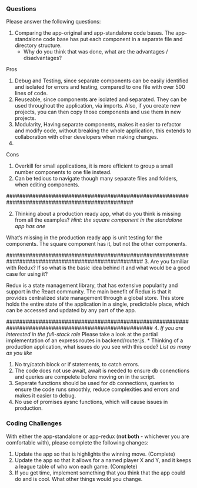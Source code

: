 ### Questions

Please answer the following questions:
    
1. Comparing the app-original and app-standalone code bases. The app-standalone code base has put each component in a separate file and directory structure.   
   * Why do you think that was done, what are the advantages / disadvantages?

Pros
1. Debug and Testing, since separate components can be easily identified and isolated for
errors and testing, compared to one file with over 500 lines of code.
2. Reuseable, since components are isolated and separated. They can be used throughout
the application, via imports. Also, if you create new projects, you can then copy those
components and use them in new projects.
3. Modularity, Having separate components, makes it easier to refactor and modify code,
without breaking the whole application, this extends to collaboration with other developers
when making changes.
4.
Cons
1. Overkill for small applications, it is more efficient to group a small number
components to one file instead.
2. Can be tedious to navigate though many separate files and folders, when editing
components.

###############################################################################################

2. Thinking about a production ready app, what do you think is missing from all the examples? *Hint: the square component in the standalone app has one*

What’s missing in the production ready app is unit testing for the components. The
square component has it, but not the other components.

##################################################################################################
3. Are you familiar with Redux? If so what is the basic idea behind it and what would be a good case for using it?

Redux is a state management library, that has extensive popularity and support in the
React community.
The main benefit of Redux is that it provides centralized state management through a
global store. This store holds the entire state of the application in a single, predictable place,
which can be accessed and updated by any part of the app.

#####################################################################################################
4. *If you are interested in the full-stack role* Please take a look at the partial implementation of an express routes in backend/router.js.
    * Thinking of a production application, what issues do you see with this code? *List as many as you like* 

1. No try/catch block or if statements, to catch errors.
2. The code does not use await, await is needed to ensure db conenctions and queries are compelete before moving on in the script. 
3. Seperate functions should be used for db connections, queries to ensure the code runs smoothly, reduce complexities and errors and makes it easier to debug. 
4. No use of promises aysnc functions, which will cause issues in production. 



### Coding Challenges

With either the app-standalone or app-redux (**not both** - whichever you are comfortable with), please complete the following changes:

1. Update the app so that is highlights the winning move. (Complete)
2. Update the app so that it allows for a named player X and Y, and it keeps a league table of who won each game. (Complete)
3. If you get time, implement something that you think that the app could do and is cool. What other things would you change.





    
      
    
    

 





